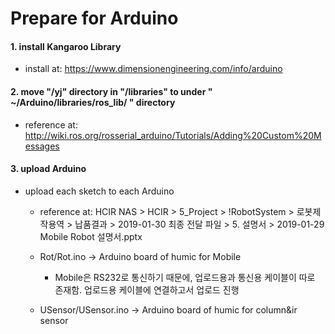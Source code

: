 # Prepare for Arduino

#### 1. install Kangaroo Library
- install at: https://www.dimensionengineering.com/info/arduino

#### 2. move "/yj" directory in "/libraries" to under " ~/Arduino/libraries/ros_lib/ " directory
- reference at: http://wiki.ros.org/rosserial_arduino/Tutorials/Adding%20Custom%20Messages
  
#### 3. upload Arduino
- upload each sketch to each Arduino  
  - reference at: HCIR NAS > HCIR > 5_Project > !RobotSystem > 로봇제작용역 > 납품결과 > 2019-01-30 최종 전달 파일 > 5. 설명서 > 2019-01-29 Mobile Robot 설명서.pptx  
  
  - Rot/Rot.ino -> Arduino board of humic for Mobile  
    - Mobile은 RS232로 통신하기 때문에, 업로드용과 통신용 케이블이 따로 존재함. 업로드용 케이블에 연결하고서 업로드 진행  
  
  - USensor/USensor.ino -> Arduino board of humic for column&ir sensor  

